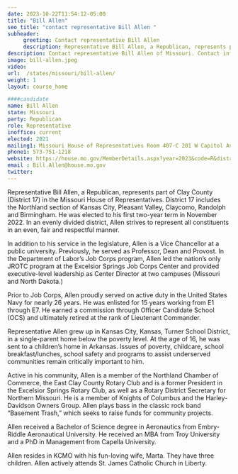 ```yaml
---
date: 2023-10-22T11:54:12-05:00
title: "Bill Allen"
seo_title: "contact representative Bill Allen "
subheader:
     greeting: Contact representative Bill Allen
     description: Representative Bill Allen, a Republican, represents part of Clay County (District 17) in the Missouri House of Representatives. District 17 includes the Northland section of Kansas City, Pleasant Valley, Claycomo, Randolph and Birmingham.
description: Contact representative Bill Allen of Missouri. Contact information for Bill Allen includes email address, phone number, and mailing address.
image: bill-allen.jpeg
video:
url:  /states/missouri/bill-allen/
weight: 1
layout: course_home

####candidate
name: Bill Allen
state: Missouri
party: Republican
role: Representative
inoffice: current
elected: 2021
mailing1: Missouri House of Representatives Room 407-C 201 W Capitol Ave Jefferson City, MO 65101
phone1: 573-751-1218
website: https://house.mo.gov/MemberDetails.aspx?year=2023&code=R&district=017/
email : Bill.Allen@house.mo.gov
twitter:
---
```


Representative Bill Allen, a Republican, represents part of Clay County (District 17) in the Missouri House of Representatives. District 17 includes the Northland section of Kansas City, Pleasant Valley, Claycomo, Randolph and Birmingham. He was elected to his first two-year term in November 2022. In an evenly divided district, Allen strives to represent all constituents in an even, fair and respectful manner.

In addition to his service in the legislature, Allen is a Vice Chancellor at a public university. Previously, he served as Professor, Dean and Provost. In the Department of Labor’s Job Corps program, Allen led the nation’s only JROTC program at the Excelsior Springs Job Corps Center and provided executive-level leadership as Center Director at two campuses (Missouri and North Dakota.)

Prior to Job Corps, Allen proudly served on active duty in the United States Navy for nearly 26 years. He was enlisted for 15 years working from E1 through E7. He earned a commission through Officer Candidate School (OCS) and ultimately retired at the rank of Lieutenant Commander.

Representative Allen grew up in Kansas City, Kansas, Turner School District, in a single-parent home below the poverty level. At the age of 16, he was sent to a children’s home in Arkansas. Issues of poverty, childcare, school breakfast/lunches, school safety and programs to assist underserved communities remain critically important to him.

Active in his community, Allen is a member of the Northland Chamber of Commerce, the East Clay County Rotary Club and is a former President in the Excelsior Springs Rotary Club, as well as a Rotary District Secretary for Northern Missouri. He is a member of Knights of Columbus and the Harley-Davidson Owners Group. Allen plays bass in the classic rock band “Basement Trash,” which seeks to raise funds for community projects.

Allen received a Bachelor of Science degree in Aeronautics from Embry-Riddle Aeronautical University. He received an MBA from Troy University and a PhD in Management from Capella University.

Allen resides in KCMO with his fun-loving wife, Marta. They have three children. Allen actively attends St. James Catholic Church in Liberty.
